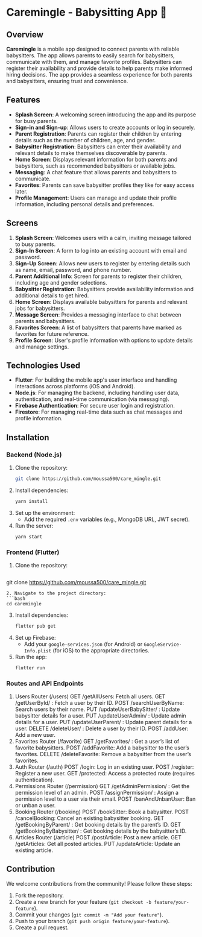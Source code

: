 
# Caremingle - Babysitting App 🍼

## Overview
**Caremingle** is a mobile app designed to connect parents with reliable babysitters. The app allows parents to easily search for babysitters, communicate with them, and manage favorite profiles. Babysitters can register their availability and provide details to help parents make informed hiring decisions. The app provides a seamless experience for both parents and babysitters, ensuring trust and convenience.

## Features
- **Splash Screen**: A welcoming screen introducing the app and its purpose for busy parents.
- **Sign-in and Sign-up**: Allows users to create accounts or log in securely.
- **Parent Registration**: Parents can register their children by entering details such as the number of children, age, and gender.
- **Babysitter Registration**: Babysitters can enter their availability and relevant details to make themselves discoverable by parents.
- **Home Screen**: Displays relevant information for both parents and babysitters, such as recommended babysitters or available jobs.
- **Messaging**: A chat feature that allows parents and babysitters to communicate.
- **Favorites**: Parents can save babysitter profiles they like for easy access later.
- **Profile Management**: Users can manage and update their profile information, including personal details and preferences.

## Screens
1. **Splash Screen**: Welcomes users with a calm, inviting message tailored to busy parents.
2. **Sign-In Screen**: A form to log into an existing account with email and password.
3. **Sign-Up Screen**: Allows new users to register by entering details such as name, email, password, and phone number.
4. **Parent Additional Info**: Screen for parents to register their children, including age and gender selections.
5. **Babysitter Registration**: Babysitters provide availability information and additional details to get hired.
6. **Home Screen**: Displays available babysitters for parents and relevant jobs for babysitters.
7. **Message Screen**: Provides a messaging interface to chat between parents and babysitters.
8. **Favorites Screen**: A list of babysitters that parents have marked as favorites for future reference.
9. **Profile Screen**: User's profile information with options to update details and manage settings.

## Technologies Used
- **Flutter**: For building the mobile app's user interface and handling interactions across platforms (iOS and Android).
- **Node.js**: For managing the backend, including handling user data, authentication, and real-time communication (via messaging).
- **Firebase Authentication**: For secure user login and registration.
- **Firestore**: For managing real-time data such as chat messages and profile information.

## Installation

### Backend (Node.js)

1. Clone the repository:
   ```bash
   git clone https://github.com/moussa500/care_mingle.git
   ```
2. Install dependencies:
   ```bash
   yarn install
   ```
3. Set up the environment:
   - Add the required `.env` variables (e.g., MongoDB URL, JWT secret).
4. Run the server:
   ```bash
   yarn start
   ```

### Frontend (Flutter)

1. Clone the repository:
   ```bash
  git clone https://github.com/moussa500/care_mingle.git
   ```
2. Navigate to the project directory:
   ```bash
   cd caremingle
   ```
3. Install dependencies:
   ```bash
   flutter pub get
   ```
4. Set up Firebase:
   - Add your `google-services.json` (for Android) or `GoogleService-Info.plist` (for iOS) to the appropriate directories.
5. Run the app:
   ```bash
   flutter run
   ```

### Routes and API Endpoints
1. Users Router (/users)
GET /getAllUsers: Fetch all users.
GET /getUserById/
: Fetch a user by their ID.
POST /searchUserByName: Search users by their name.
PUT /updateUserBabySitter/
: Update babysitter details for a user.
PUT /updateUserAdmin/
: Update admin details for a user.
PUT /updateUserParent/
: Update parent details for a user.
DELETE /deleteUser/
: Delete a user by their ID.
POST /addUser: Add a new user.
2. Favorites Router (/favorite)
GET /getFavorites/
: Get a user’s list of favorite babysitters.
POST /addFavorite: Add a babysitter to the user’s favorites.
DELETE /deleteFavorite: Remove a babysitter from the user’s favorites.
3. Auth Router (/auth)
POST /login: Log in an existing user.
POST /register: Register a new user.
GET /protected: Access a protected route (requires authentication).
4. Permissions Router (/permission)
GET /getAdminPermission/
: Get the permission level of an admin.
POST /assignPermission/
: Assign a permission level to a user via their email.
POST /banAndUnbanUser: Ban or unban a user.
5. Booking Router (/booking)
POST /bookSitter: Book a babysitter.
POST /cancelBooking: Cancel an existing babysitter booking.
GET /getBookingByParent/
: Get booking details by the parent’s ID.
GET /getBookingByBabysitter/
: Get booking details by the babysitter’s ID.
6. Articles Router (/article)
POST /postArticle: Post a new article.
GET /getArticles: Get all posted articles.
PUT /updateArticle: Update an existing article.

## Contribution
We welcome contributions from the community! Please follow these steps:
1. Fork the repository.
2. Create a new branch for your feature (`git checkout -b feature/your-feature`).
3. Commit your changes (`git commit -m "Add your feature"`).
4. Push to your branch (`git push origin feature/your-feature`).
5. Create a pull request.
